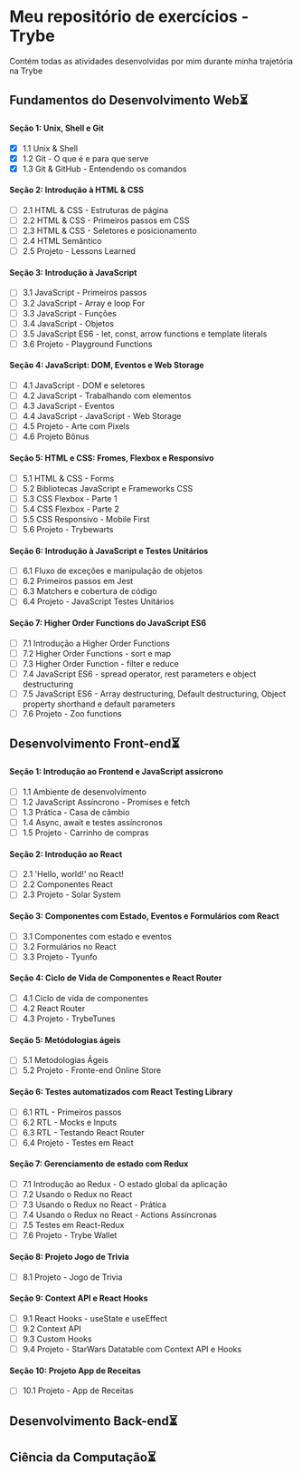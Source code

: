 # Meu repositório de exercícios - Trybe

Contém todas as atividades desenvolvidas por mim durante minha trajetória na Trybe
## Fundamentos do Desenvolvimento Web:hourglass_flowing_sand:

#### Seção 1: Unix, Shell e Git
- [X] 1.1 Unix & Shell
- [X] 1.2 Git - O que é e para que serve
- [X] 1.3 Git & GitHub - Entendendo os comandos

#### Seção 2: Introdução à HTML & CSS
- [ ] 2.1 HTML & CSS - Estruturas de página
- [ ] 2.2 HTML & CSS - Primeiros passos em CSS
- [ ] 2.3 HTML & CSS - Seletores e posicionamento
- [ ] 2.4 HTML Semântico
- [ ] 2.5 Projeto - Lessons Learned

#### Seção 3: Introdução à JavaScript
- [ ] 3.1 JavaScript - Primeiros passos
- [ ] 3.2 JavaScript - Array e loop For
- [ ] 3.3 JavaScript - Funções
- [ ] 3.4 JavaScript - Objetos
- [ ] 3.5 JavaScript ES6 - let, const, arrow functions e template literals
- [ ] 3.6 Projeto - Playground Functions

#### Seção 4: JavaScript: DOM, Eventos e Web Storage
- [ ] 4.1 JavaScript - DOM e seletores
- [ ] 4.2 JavaScript - Trabalhando com elementos
- [ ] 4.3 JavaScript - Eventos
- [ ] 4.4 JavaScript - JavaScript - Web Storage
- [ ] 4.5 Projeto - Arte com Pixels
- [ ] 4.6 Projeto Bônus

#### Seção 5: HTML e CSS: Fromes, Flexbox e Responsivo
- [ ] 5.1 HTML & CSS - Forms
- [ ] 5.2 Bibliotecas JavaScript e Frameworks CSS
- [ ] 5.3 CSS Flexbox - Parte 1
- [ ] 5.4 CSS Flexbox - Parte 2
- [ ] 5.5 CSS Responsivo - Mobile First
- [ ] 5.6 Projeto - Trybewarts

#### Seção 6: Introdução à JavaScript e Testes Unitários
- [ ] 6.1 Fluxo de exceções e manipulação de objetos
- [ ] 6.2 Primeiros passos em Jest
- [ ] 6.3 Matchers e cobertura de código
- [ ] 6.4 Projeto - JavaScript Testes Unitários

#### Seção 7: Higher Order Functions do JavaScript ES6
- [ ] 7.1 Introdução a Higher Order Functions
- [ ] 7.2 Higher Order Functions - sort e map
- [ ] 7.3 Higher Order Function - filter e reduce
- [ ] 7.4 JavaScript ES6 - spread operator, rest parameters e object destructuring
- [ ] 7.5 JavaScript ES6 - Array destructuring, Default destructuring, Object property shorthand e default parameters
- [ ] 7.6 Projeto - Zoo functions

## Desenvolvimento Front-end:hourglass_flowing_sand:

#### Seção 1: Introdução ao Frontend e JavaScript assícrono
- [ ] 1.1 Ambiente de desenvolvimento
- [ ] 1.2 JavaScript Assíncrono - Promises e fetch
- [ ] 1.3 Prática - Casa de câmbio
- [ ] 1.4 Async, await e testes assíncronos
- [ ] 1.5 Projeto - Carrinho de compras

#### Seção 2: Introdução ao React
- [ ] 2.1 'Hello, world!' no React!
- [ ] 2.2 Componentes React
- [ ] 2.3 Projeto - Solar System

#### Seção 3: Componentes com Estado, Eventos e Formulários com React
- [ ] 3.1 Componentes com estado e eventos
- [ ] 3.2 Formulários no React
- [ ] 3.3 Projeto - Tyunfo

#### Seção 4: Ciclo de Vida de Componentes e React Router
- [ ] 4.1 Ciclo de vida de componentes
- [ ] 4.2 React Router
- [ ] 4.3 Projeto - TrybeTunes

#### Seção 5: Metódologias ágeis
- [ ] 5.1 Metodologias Ágeis
- [ ] 5.2 Projeto - Fronte-end Online Store

#### Seção 6: Testes automatizados com React Testing Library
- [ ] 6.1 RTL - Primeiros passos
- [ ] 6.2 RTL - Mocks e Inputs
- [ ] 6.3 RTL - Testando React Router
- [ ] 6.4 Projeto - Testes em React

#### Seção 7: Gerenciamento de estado com Redux
- [ ] 7.1 Introdução ao Redux - O estado global da aplicação
- [ ] 7.2 Usando o Redux no React
- [ ] 7.3 Usando o Redux no React - Prática
- [ ] 7.4 Usando o Redux no React - Actions Assíncronas
- [ ] 7.5 Testes em React-Redux
- [ ] 7.6 Projeto - Trybe Wallet

#### Seção 8: Projeto Jogo de Trivia
- [ ] 8.1 Projeto - Jogo de Trivia

#### Seção 9: Context API e React Hooks
- [ ] 9.1 React Hooks - useState e useEffect
- [ ] 9.2 Context API
- [ ] 9.3 Custom Hooks
- [ ] 9.4 Projeto - StarWars Datatable com Context API e Hooks

#### Seção 10: Projeto App de Receitas
- [ ] 10.1 Projeto - App de Receitas

## Desenvolvimento Back-end:hourglass_flowing_sand:


## Ciência da Computação:hourglass_flowing_sand:
